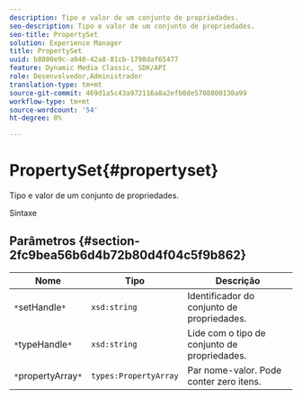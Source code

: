 ```yaml
---
description: Tipo e valor de um conjunto de propriedades.
seo-description: Tipo e valor de um conjunto de propriedades.
seo-title: PropertySet
solution: Experience Manager
title: PropertySet
uuid: b8800e9c-a940-42a8-81cb-1798daf65477
feature: Dynamic Media Classic, SDK/API
role: Desenvolvedor,Administrador
translation-type: tm+mt
source-git-commit: 469d1a5c43a972116a8a2efb0de5708800130a99
workflow-type: tm+mt
source-wordcount: '54'
ht-degree: 0%

---
```



# PropertySet{#propertyset}

Tipo e valor de um conjunto de propriedades.

Sintaxe

## Parâmetros {#section-2fc9bea56b6d4b72b80d4f04c5f9b862}

| Nome | Tipo | Descrição |
|---|---|---|
| `*`setHandle`*` | `xsd:string` | Identificador do conjunto de propriedades. |
| `*`typeHandle`*` | `xsd:string` | Lide com o tipo de conjunto de propriedades. |
| `*`propertyArray`*` | `types:PropertyArray` | Par nome-valor. Pode conter zero itens. |

